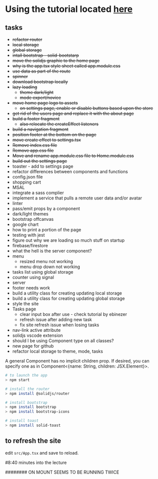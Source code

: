 # Using the tutorial located [here](https://www.youtube.com/watch?v=pFEZLQ6DOf0)

## tasks
- ~~refactor router~~
- ~~local storage~~
- ~~global storage~~
- ~~intall bootstrap - solid-bootstarp~~
- ~~move the solidjs graphic to the home page~~
- ~~why is the app.tsx style sheet called app.module.css~~
- ~~use data as part of the route~~
- ~~spinner~~
- ~~download bootstrap locally~~
- ~~lazy loading~~
  - ~~theme dark/light~~
  - ~~mode expert/novice~~
- ~~move home page logo to assets~~
  - ~~on settings page, enable or disable buttons based upon the store~~
- ~~get rid of the users page and replace it with the about page~~
- ~~build a footer fragment~~
  - ~~also relocate the createEffect listeners~~
- ~~build a navigation fragment~~
- ~~position footer at the bottom on the page~~
- ~~move create effect to settings.tsx~~
- ~~Remove index.css file~~
- ~~Remove app.css file~~
- ~~Move and rename app.module.css file to Home.module.css~~
- ~~build out the settings page~~
- toaster - add to settings page
- refactor differences between components and functions
- config.json file
- shopping cart
- MSAL
- integrate a sass complier
- implement a service that pulls a remote user data and/or avatar
- linter
- pass/emit props by a component
- dark/light themes
- bootstrap offcanvas
- google chart
- how to print a portion of the page
- testing with jest
- figure out why we are loading so much stuff on startup
- firebase/firestore
- what the hell is the server component?
- menu
  - resized menu not working
  - menu drop down not working
- tasks list using global storage
- counter using signal
- server
- footer needs work
- build a utility class for creating updating local storage
- build a utility class for creating updating global storage
- style the site
- Tasks page
  - clear input box after use - check tutorial by ebinezer
  - refresh issue after adding new task
  - fix site refresh issue when losing tasks
- nav-link active attribute
- solidjs vscode extension
- should I be using Component type on all classes?
- new page for github
- refactor local storage to theme, mode, tasks

A general Component has no implicit children prop. If desired, you can specify one as in Component<{name: String, children: JSX.Element}>.

```bash
# to launch the app
> npm start
```

```bash
# install the router
> npm install @solidjs/router
```

```bash
# install bootstrap
> npm install bootstrap
> npm install bootstrap-icons
```

```bash
# install toast
> npm install solid-toast
```

## to refresh the site
edit <code>src/App.tsx</code> and save to reload.

#8:40 minutes into the lecture

########  ON MOUNT SEEMS TO BE RUNNING TWICE
